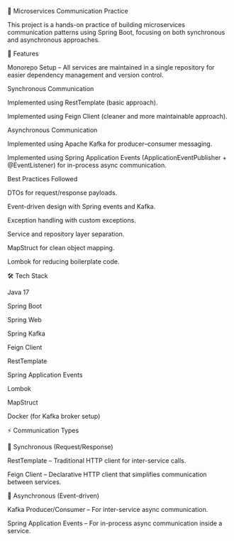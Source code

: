 🚀 Microservices Communication Practice

This project is a hands-on practice of building microservices communication patterns using Spring Boot, focusing on both synchronous and asynchronous approaches.

📌 Features

Monorepo Setup – All services are maintained in a single repository for easier dependency management and version control.

Synchronous Communication

Implemented using RestTemplate (basic approach).

Implemented using Feign Client (cleaner and more maintainable approach).

Asynchronous Communication

Implemented using Apache Kafka for producer–consumer messaging.

Implemented using Spring Application Events (ApplicationEventPublisher + @EventListener) for in-process async communication.

Best Practices Followed

DTOs for request/response payloads.

Event-driven design with Spring events and Kafka.

Exception handling with custom exceptions.

Service and repository layer separation.

MapStruct for clean object mapping.

Lombok for reducing boilerplate code.

🛠️ Tech Stack

Java 17

Spring Boot

Spring Web

Spring Kafka

Feign Client

RestTemplate

Spring Application Events

Lombok

MapStruct

Docker (for Kafka broker setup)

⚡ Communication Types

🔹 Synchronous (Request/Response)

RestTemplate – Traditional HTTP client for inter-service calls.

Feign Client – Declarative HTTP client that simplifies communication between services.

🔹 Asynchronous (Event-driven)

Kafka Producer/Consumer – For inter-service async communication.

Spring Application Events – For in-process async communication inside a service.
